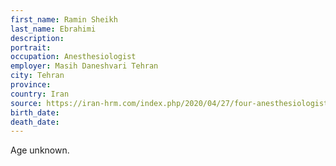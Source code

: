 ```yaml
---
first_name: Ramin Sheikh
last_name: Ebrahimi
description: 
portrait: 
occupation: Anesthesiologist
employer: Masih Daneshvari Tehran
city: Tehran
province: 
country: Iran
source: https://iran-hrm.com/index.php/2020/04/27/four-anesthesiologists-died-of-covid-19-masih-daneshvari-hospital/
birth_date: 
death_date: 
---
```


Age unknown.